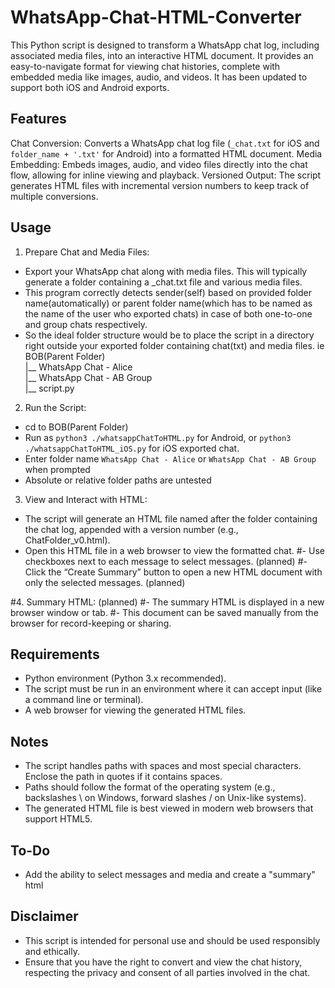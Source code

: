 # WhatsApp-Chat-HTML-Converter
This Python script is designed to transform a WhatsApp chat log, including associated media files, into an interactive HTML document. It provides an easy-to-navigate format for viewing chat histories, complete with embedded media like images, audio, and videos.  It has been updated to support both iOS and Android exports.

## Features

Chat Conversion: Converts a WhatsApp chat log file (`_chat.txt` for iOS and `folder_name + '.txt'` for Android) into a formatted HTML document.
Media Embedding: Embeds images, audio, and video files directly into the chat flow, allowing for inline viewing and playback.
Versioned Output: The script generates HTML files with incremental version numbers to keep track of multiple conversions.

## Usage

1. Prepare Chat and Media Files:
  - Export your WhatsApp chat along with media files. This will typically generate a folder containing a _chat.txt file and various media files.
  - This program correctly detects sender(self) based on provided folder name(automatically) or parent folder name(which has to be named as the name of the user who exported chats) in case of both one-to-one and group chats respectively.
  - So the ideal folder structure would be to place the script in a directory right outside your exported folder containing chat(txt) and media files.
    ie    <br />
    BOB(Parent Folder)<br />
    |__ WhatsApp Chat - Alice<br />
    |__ WhatsApp Chat - AB Group<br />
    |__ script.py<br />

2. Run the Script:
  - cd to BOB(Parent Folder)
  - Run as `python3 ./whatsappChatToHTML.py` for Android, or `python3 ./whatsappChatToHTML_iOS.py` for iOS exported chat.
  - Enter folder name `WhatsApp Chat - Alice` or `WhatsApp Chat - AB Group` when prompted
  - Absolute or relative folder paths are untested

3. View and Interact with HTML:
  - The script will generate an HTML file named after the folder containing the chat log, appended with a version number (e.g., ChatFolder_v0.html).
  - Open this HTML file in a web browser to view the formatted chat.
  #- Use checkboxes next to each message to select messages. (planned)
  #- Click the “Create Summary” button to open a new HTML document with only the selected messages. (planned)

#4. Summary HTML: (planned)
  #- The summary HTML is displayed in a new browser window or tab.
  #- This document can be saved manually from the browser for record-keeping or sharing.

## Requirements
  - Python environment (Python 3.x recommended).
  - The script must be run in an environment where it can accept input (like a command line or terminal).
  - A web browser for viewing the generated HTML files.

## Notes
  - The script handles paths with spaces and most special characters. Enclose the path in quotes if it contains spaces.
  - Paths should follow the format of the operating system (e.g., backslashes \ on Windows, forward slashes / on Unix-like systems).
  - The generated HTML file is best viewed in modern web browsers that support HTML5.

## To-Do
  - Add the ability to select messages and media and create a "summary" html

## Disclaimer
  - This script is intended for personal use and should be used responsibly and ethically.
  - Ensure that you have the right to convert and view the chat history, respecting the privacy and consent of all parties involved in the chat.
